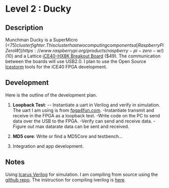 # Level 2 : Ducky

## Description

Munchman Ducky is a SuperMicro (<$75) cluster fighter.  This cluster has two computing components a [Raspberry Pi
Zero W](https://www.raspberrypi.org/products/raspberry-pi-zero-w/) ($10) and a Lattice [iCE40-HX8K Breakout
Board](http://www.latticesemi.com/en/Products/DevelopmentBoardsAndKits/iCE40HX8KBreakoutBoard) ($49).  The
communication between the boards will use USB2.0.  I plan to use the Open Source
[Icestorm](http://www.clifford.at/icestorm/) tools for the iCE40 FPGA development.

## Development

Here is the outline of the development plan.

1.  **Loopback Test**:
-- Instantiate a uart in Verilog and verify in simulation.  The uart I am using is from [fpga4fun.com](https://www.fpga4fun.com/SerialInterface4.html).
-Instantiate transmit and receive in the FPGA as a loopback test.
-Write code on the PC to send data over the USB to the FPGA.
-Verify can send and receive data. 
-Figure out max datarate data can be sent and received.

2. **MD5 core**: Write or find a MD5Core and testbench...

3. Integration and app development.

## Notes

Using [Icarus Verilog](http://iverilog.icarus.com/) for simulation. I am
compiling from source using the [github repo](https://github.com/steveicarus/iverilog).
The instruction for compiling iverilog is [here](http://iverilog.wikia.com/wiki/Installation_Guide).



